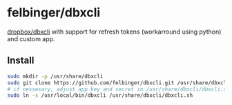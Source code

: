 # felbinger/dbxcli

[dropbox/dbxcli](https://github.com/dropbox/dbxcli) with support for refresh tokens (workarround using python) and custom app.

## Install
```bash
sudo mkdir -p /usr/share/dbxcli
sudo git clone https://github.com/felbinger/dbxcli.git /usr/share/dbxcli
# if nessesary, adjust app key and secret in /usr/share/dbxcli/dbxcli.sh
sudo ln -s /usr/local/bin/dbxcli /usr/share/dbxcli/dbxcli.sh
```

